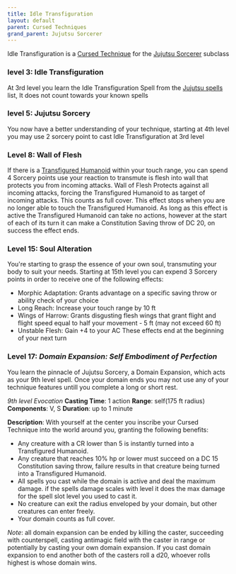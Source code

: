 ```yaml
---
title: Idle Transfiguration
layout: default
parent: Cursed Techniques
grand_parent: Jujutsu Sorcerer
---
```

Idle Transfiguration is a [Cursed Technique](/Gojo's%20Guide%20to%20Cursing/subclasses/Cursed%20Techniques/) for the [Jujutsu Sorcerer](/Gojo's%20Guide%20to%20Cursing/subclasses/Jujutsu%20Sorcerer) subclass

### level 3: Idle Transfiguration
At 3rd level you learn the Idle Transfiguration Spell from the [Jujutsu spells](/Gojo's%20Guide%20to%20Cursing/Jujutsu%20Spells) list, It does not count towards your known spells

### level 5: Jujutsu Sorcery
You now have a better understanding of your technique, starting at 4th level you may use 2 sorcery point to cast Idle Transfiguration at 3rd level

### Level 8: Wall of Flesh
If there is a [Transfigured Humanoid](/Gojo's%20Guide%20to%20Cursing/creatures/Transfigured%20Humanoid) within your touch range, you can spend 4 Sorcery points use your reaction to transmute is flesh into wall that protects you from incoming attacks. Wall of Flesh Protects against all incoming attacks, forcing the Transfigured Humanoid to as target of incoming attacks. This counts as full cover. This effect stops when you are no longer able to touch the Transfigured Humanoid. As long as this effect is active the Transfigured Humanoid can take no actions, however at the start of each of its turn it can make a Constitution Saving throw of DC 20, on success the effect ends.

### Level 15: Soul Alteration
You're starting to grasp the essence of your own soul, transmuting your body to suit your needs. Starting at 15th level you can expend 3 Sorcery points in order to receive one of the following effects:
- Morphic Adaptation: Grants advantage on a specific saving throw or ability check of your choice
- Long Reach: Increase your touch range by 10 ft
- Wings of Harrow: Grants disgusting flesh wings that grant flight and flight speed equal to half your movement - 5 ft (may not exceed 60 ft)
- Unstable Flesh: Gain +4 to your AC
These effects end at the beginning of your next turn

### Level 17: _Domain Expansion: Self Embodiment of Perfection_
You learn the pinnacle of Jujutsu Sorcery, a Domain Expansion, which acts as your 9th level spell. Once your domain ends you may not use any of your technique features untill you complete a long or short rest.

_9th level Evocation_
**Casting Time**: 1 action
**Range**: self(175 ft radius)
**Components**: V, S
**Duration**: up to 1 minute

**Description**:
With yourself at the center you inscribe your Cursed Technique into the world around you, granting the following benefits:
- Any creature with a CR lower than 5 is instantly turned into a Transfigured Humanoid.
- Any creature that reaches 10% hp or lower must succeed on a DC 15 Constitution saving throw, failure results in that creature being turned into a Transfigured Humanoid.
- All spells you cast while the domain is active and deal the maximum damage. if the spells damage scales with level it does the max damage for the spell slot level you used to cast it.
- No creature can exit the radius enveloped by your domain, but other creatures can enter freely.
- Your domain counts as full cover.

_Note_: all domain expansion can be ended by killing the caster, succeeding with counterspell, casting antimagic field with the caster in range or potentially by casting your own domain expansion. If you cast domain expansion to end another both of the casters roll a d20, whoever rolls highest is whose domain wins.